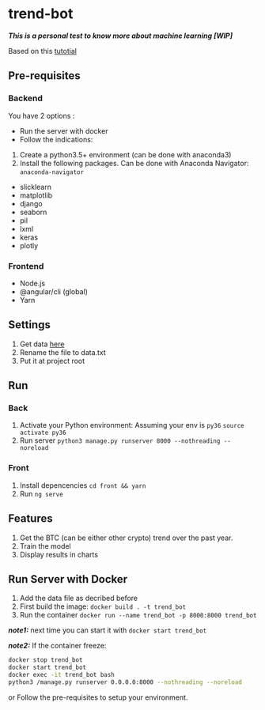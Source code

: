 # trend-bot

***This is a personal test to know more about machine learning 
[WIP]***

Based on this [tutotial](https://activewizards.com/blog/bitcoin-price-forecasting-with-deep-learning-algorithms/)

## Pre-requisites

### Backend

You have 2 options :

- Run the server with docker
- Follow the indications:

1. Create a python3.5+ environment (can be done with anaconda3)
2. Install the following packages. Can be done with Anaconda Navigator: `anaconda-navigator`

- slicklearn
- matplotlib
- django
- seaborn
- pil
- lxml
- keras
- plotly

### Frontend

- Node.js
- @angular/cli (global)
- Yarn

## Settings

1. Get data [here](https://www.kaggle.com/mczielinski/bitcoin-historical-data/data)
2. Rename the file to data.txt
3. Put it at project root

## Run

### Back

1. Activate your Python environment: Assuming your env is `py36` `source activate py36`
2. Run server `python3 manage.py runserver 8000 --nothreading --noreload`

### Front

1. Install depencencies `cd front && yarn`
2. Run `ng serve`

## Features

1. Get the BTC (can be either other crypto) trend over the past year.
2. Train the model
3. Display results in charts

## Run Server with Docker

1. Add the data file as decribed before
2. First build the image: `docker build . -t trend_bot`
3. Run the container `docker run --name trend_bot -p 8000:8000 trend_bot`

***note1:*** next time you can start it with `docker start trend_bot`

***note2:*** If the container freeze:

```bash
docker stop trend_bot
docker start trend_bot
docker exec -it trend_bot bash
python3 /manage.py runserver 0.0.0.0:8000 --nothreading --noreload
```

or Follow the pre-requisites to setup your environment.